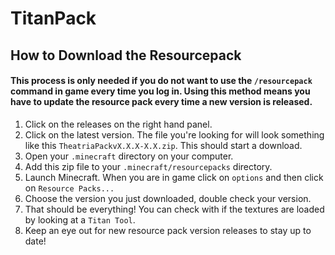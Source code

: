 # TitanPack

## How to Download the Resourcepack

#### This process is only needed if you do not want to use the `/resourcepack` command in game every time you log in. Using this method means you have to update the resource pack every time a new version is released.

1. Click on the releases on the right hand panel.  
2. Click on the latest version. The file you're looking for will look something like this `TheatriaPackvX.X.X-X.X.zip`. This should start a download.  
3. Open your `.minecraft` directory on your computer.  
4. Add this zip file to your `.minecraft/resourcepacks` directory.  
5. Launch Minecraft. When you are in game click on `options` and then click on `Resource Packs...`
6. Choose the version you just downloaded, double check your version.
7. That should be everything! You can check with if the textures are loaded by looking at a `Titan Tool`.  
8. Keep an eye out for new resource pack version releases to stay up to date!  